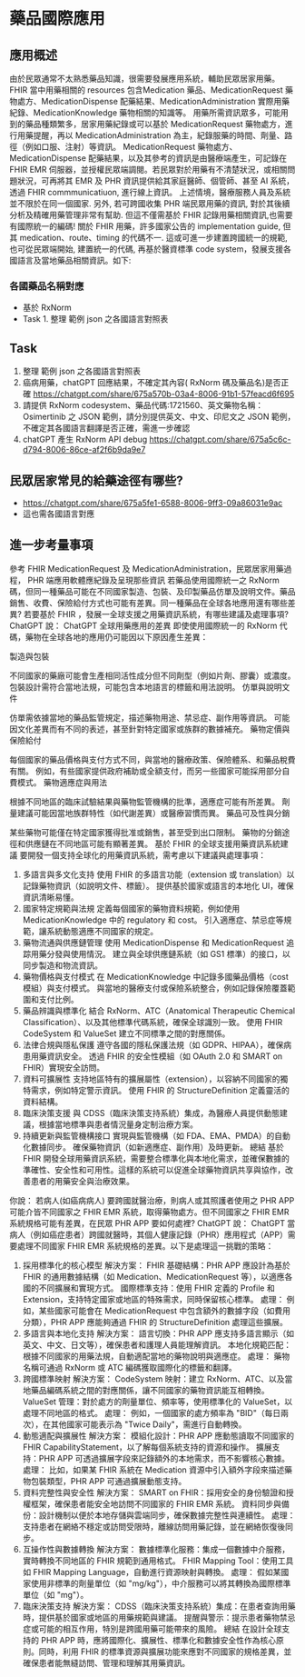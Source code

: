 # 藥品國際應用

## 應用概述
由於民眾通常不太熟悉藥品知識，很需要發展應用系統，輔助民眾居家用藥。 FHIR 當中用藥相關的 resources 包含Medication 藥品、MedicationRequest 藥物處方、MedicationDispense 配藥結果、MedicationAdministration 實際用藥紀錄、MedicationKnowledge 藥物相關的知識等。 
用藥所需資訊眾多，可能用到的藥品種類繁多，居家用藥紀錄或可以基於 MedicationRequest 藥物處方，進行用藥提醒，再以 MedicationAdministration 為主，紀錄服藥的時間、劑量、路徑（例如口服、注射）等資訊。
MedicationRequest 藥物處方、MedicationDispense 配藥結果，以及其參考的資訊是由醫療端產生，可記錄在 FHIR EMR 伺服器，並授權民眾端調閱。若民眾對於用藥有不清楚狀況，或相關問題狀況，可再將其 EMR  及 PHR 資訊提供給其家庭醫師、個管師、甚至 AI 系統，透過 FHIR commmunicatiuon, 進行線上資訊。
上述情境，醫療服務人員及系統並不限於在同一個國家. 另外, 若可跨國收集 PHR 端民眾用藥的資訊, 對於其後續分析及精確用藥管理非常有幫助. 但這不僅需基於 FHIR 記錄用藥相關資訊,也需要有國際統一的編碼!
關於 FHIR 用藥，許多國家公告的 implementation guide, 但其 medication、route、timing 的代碼不一. 這或可進一步建置跨國統一的規範, 也可從民眾端開始, 建置統一的代碼, 再基於醫資標準 code  system，發展支援各國語言及當地藥品相關資訊。如下:



### 各國藥品名稱對應
- 基於 RxNorm
- Task 1. 整理 範例 json 之各國語言對照表 



## Task 
1. 整理 範例 json 之各國語言對照表 
2. 癌病用藥，chatGPT 回應結果，不確定其內容( RxNorm 碼及藥品名)是否正確
https://chatgpt.com/share/675a570b-03a4-8006-91b1-57feacd6f695
3. 請提供 RxNorm codesystem、藥品代碼:1721560、英文藥物名稱：Osimertinib 之 JSON 範例，請分別提供英文、中文、印尼文之 JSON 範例，不確定其各國語言翻譯是否正確，需進一步確認
4. chatGPT 產生 RxNorm API  debug
https://chatgpt.com/share/675a5c6c-d794-8006-86ce-af2f6b9da9e7




## 民眾居家常見的給藥途徑有哪些?
- https://chatgpt.com/share/675a5fe1-6588-8006-9ff3-09a86031e9ac
- 這也需各國語言對應

## 進一步考量事項
參考 FHIR MedicationRequest 及 MedicationAdministration，民眾居家用藥過程， PHR 端應用軟體應紀錄及呈現那些資訊
若藥品使用國際統一之 RxNorm 碼，但同一種藥品可能在不同國家製造、包裝、及印製藥品仿單及說明文件。藥品銷售、收費、保險給付方式也可能有差異。同一種藥品在全球各地應用還有哪些差異? 若要基於 FHIR ，發展一全球支援之用藥資訊系統，有哪些建議及處理事項?
ChatGPT 說：
ChatGPT
全球用藥應用的差異
即使使用國際統一的 RxNorm 代碼，藥物在全球各地的應用仍可能因以下原因產生差異：

製造與包裝

不同國家的藥廠可能會生產相同活性成分但不同劑型（例如片劑、膠囊）或濃度。
包裝設計需符合當地法規，可能包含本地語言的標籤和用法說明。
仿單與說明文件

仿單需依據當地的藥品監管規定，描述藥物用途、禁忌症、副作用等資訊。
可能因文化差異而有不同的表述，甚至針對特定國家或族群的數據補充。
藥物定價與保險給付

每個國家的藥品價格與支付方式不同，與當地的醫療政策、保險體系、和藥品稅費有關。
例如，有些國家提供政府補助或全額支付，而另一些國家可能採用部分自費模式。
藥物適應症與用法

根據不同地區的臨床試驗結果與藥物監管機構的批準，適應症可能有所差異。
劑量建議可能因當地族群特性（如代謝差異）或醫療習慣而異。
藥品可及性與分銷

某些藥物可能僅在特定國家獲得批准或銷售，甚至受到出口限制。
藥物的分銷途徑和供應鏈在不同地區可能有顯著差異。
基於 FHIR 的全球支援用藥資訊系統建議
要開發一個支持全球化的用藥資訊系統，需考慮以下建議與處理事項：

1. 多語言與多文化支持
使用 FHIR 的多語言功能（extension 或 translation）以記錄藥物資訊（如說明文件、標籤）。
提供基於國家或語言的本地化 UI，確保資訊清晰易懂。
2. 國家特定規範與法規
定義每個國家的藥物資料規範，例如使用 MedicationKnowledge 中的 regulatory 和 cost。
引入適應症、禁忌症等規範，讓系統動態適應不同國家的規定。
3. 藥物流通與供應鏈管理
使用 MedicationDispense 和 MedicationRequest 追踪用藥分發與使用情況。
建立與全球供應鏈系統（如 GS1 標準）的接口，以同步製造和物流資訊。
4. 藥物價格與支付模式
在 MedicationKnowledge 中記錄多國藥品價格（cost 模組）與支付模式。
與當地的醫療支付或保險系統整合，例如記錄保險覆蓋範圍和支付比例。
5. 藥品辨識與標準化
結合 RxNorm、ATC（Anatomical Therapeutic Chemical Classification）、以及其他標準代碼系統，確保全球識別一致。
使用 FHIR CodeSystem 和 ValueSet 建立不同標準之間的對應關係。
6. 法律合規與隱私保護
遵守各國的隱私保護法規（如 GDPR、HIPAA），確保病患用藥資訊安全。
透過 FHIR 的安全性模組（如 OAuth 2.0 和 SMART on FHIR）實現安全訪問。
7. 資料可擴展性
支持地區特有的擴展屬性（extension），以容納不同國家的獨特需求，例如特定警示資訊。
使用 FHIR 的 StructureDefinition 定義靈活的資料結構。
8. 臨床決策支援
與 CDSS（臨床決策支持系統）集成，為醫療人員提供動態建議，根據當地標準與患者情況量身定制治療方案。
9. 持續更新與監管機構接口
實現與監管機構（如 FDA、EMA、PMDA）的自動化數據同步。
確保藥物資訊（如新適應症、副作用）及時更新。
總結
基於 FHIR 開發全球用藥資訊系統，需要整合標準化與本地化需求，並確保數據的準確性、安全性和可用性。這樣的系統可以促進全球藥物資訊共享與協作，改善患者的用藥安全與治療效果。




你說：
若病人(如癌病病人) 要跨國就醫治療，則病人或其照護者使用之 PHR APP 可能介皆不同國家之 FHIR EMR 系統，取得藥物處方。但不同國家之 FHIR EMR 系統規格可能有差異，在民眾 PHR APP 要如何處裡?
ChatGPT 說：
ChatGPT
當病人（例如癌症患者）跨國就醫時，其個人健康記錄（PHR）應用程式（APP）需要處理不同國家 FHIR EMR 系統規格的差異。以下是處理這一挑戰的策略：

1. 採用標準化的核心模型
解決方案：
FHIR 基礎結構：PHR APP 應設計為基於 FHIR 的通用數據結構（如 Medication、MedicationRequest 等），以適應各國的不同擴展和實現方式。
國際標準支持：使用 FHIR 定義的 Profile 和 Extension，支持特定國家或地區的特殊需求，同時保留核心標準。
處理：
例如，某些國家可能會在 MedicationRequest 中包含額外的數據字段（如費用分類），PHR APP 應能夠通過 FHIR 的 StructureDefinition 處理這些擴展。
2. 多語言與本地化支持
解決方案：
語言切換：PHR APP 應支持多語言顯示（如英文、中文、日文等），確保患者和護理人員能理解資訊。
本地化規範匹配：根據不同國家的用藥法規，自動適配當地的藥物說明與適應症。
處理：
藥物名稱可通過 RxNorm 或 ATC 編碼獲取國際化的標籤和翻譯。
3. 跨國標準映射
解決方案：
CodeSystem 映射：建立 RxNorm、ATC、以及當地藥品編碼系統之間的對應關係，讓不同國家的藥物資訊能互相轉換。
ValueSet 管理：對於處方的劑量單位、頻率等，使用標準化的 ValueSet，以處理不同地區的格式。
處理：
例如，一個國家的處方頻率為 "BID"（每日兩次），在其他國家可能表示為 "Twice Daily"，需進行自動轉換。
4. 動態適配與擴展性
解決方案：
模組化設計：PHR APP 應動態讀取不同國家的 FHIR CapabilityStatement，以了解每個系統支持的資源和操作。
擴展支持：PHR APP 可透過擴展字段來記錄額外的本地需求，而不影響核心數據。
處理：
比如，如果某 FHIR 系統在 Medication 資源中引入額外字段來描述藥物包裝類型，PHR APP 可通過擴展動態支持。
5. 資料完整性與安全性
解決方案：
SMART on FHIR：採用安全的身份驗證和授權框架，確保患者能安全地訪問不同國家的 FHIR EMR 系統。
資料同步與備份：設計機制以便於本地存儲與雲端同步，確保數據完整性與連續性。
處理：
支持患者在網絡不穩定或訪問受限時，離線訪問用藥記錄，並在網絡恢復後同步。
6. 互操作性與數據轉換
解決方案：
數據標準化服務：集成一個數據中介服務，實時轉換不同地區的 FHIR 規範到通用格式。
FHIR Mapping Tool：使用工具如 FHIR Mapping Language，自動進行資源映射與轉換。
處理：
假如某國家使用非標準的劑量單位（如 "mg/kg"），中介服務可以將其轉換為國際標準單位（如 "mg"）。
7. 臨床決策支持
解決方案：
CDSS（臨床決策支持系統）集成：在患者查詢用藥時，提供基於國家或地區的用藥規範與建議。
提醒與警示：提示患者藥物禁忌症或可能的相互作用，特別是跨國用藥可能帶來的風險。
總結
在設計全球支持的 PHR APP 時，應將國際化、擴展性、標準化和數據安全性作為核心原則。同時，利用 FHIR 的標準資源與擴展功能來應對不同國家的規格差異，並確保患者能無縫訪問、管理和理解其用藥資訊。









